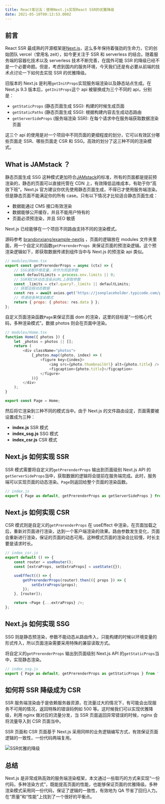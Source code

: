 ```yaml
---
title: React笔记五：使用Next.js实现React SSR的优雅降级
date: 2021-05-10T00:13:53.000Z
---
```


## 前言

React SSR 最成熟的开源框架是[Next.js](https://github.com/vercel/next.js)，这么多年保持着强劲的生命力，它的创始团队 vercel（曾用名 zeit），如今更关注于 SSR 和 serverless 的结合。随着服务端的容器化技术以及 serverless 技术不断完善，在国外可能 SSR 的降级已经不是一个必要命题。但是，考虑到国内的服务环境，今天我们还是有必要从前端的技术点讨论一下如何去实现 SSR 的优雅降级。

旧版本的 Next.js 是利用`getInitProps`实现服务端渲染以及静态站点生成。在 Next.js 9.3 版本后，`getInitProps`这个 api 被替换成为三个不同的 api，分别是：

- `getStaticProps` (静态页面生成 SSG): 构建的时候生成页面
- `getStaticPaths` (静态页面生成 SSG): 根据构建内容去生成动态路由
- `getServerSideProps` (服务端渲染 SSR): 在每个请求中在服务端获取数据渲染页面

这三个 api 的使用是对一个项目中不同页面的更细程度的划分，它可以有效区分哪些页面走 SSR、哪些页面走 CSR 和 SSG。高效的划分了这三种不同的渲染模式。

## What is JAMstack ？

静态页面生成 SSG 这种模式更加符合[JAMstack](https://jamstack.org/)的标准，所有的页面都是提前预渲染的，静态的页面可以直接托管在 CDN 上，有效降低运维成本，有助于你“高效下班”。Next.js 官方建议你优先使用静态页面生成，不得已才使用服务端渲染。但是静态页面不能满足你的所有 case。只有以下情况才比较适合静态页面生成：

- 数据能通过 CMS 接口有效渲染
- 数据能够公开缓存，并且不能用户特有的
- 页面必须预渲染，并且 SEO 敏感

Next.js 已经能够在一个项目不同路由支持不同的渲染模式。

源码参考 [brandonxiang/example-nextjs](https://github.com/brandonxiang/example-nextjs) ，页面的逻辑放在 modules 文件夹里面，用一个自定义的函数`getPrerenderProps `来保证页面的预渲染逻辑。这个预渲染逻辑如下，即获取数据传递到组件当中与 Next.js 的预渲染 api 类似。

```javascript
// modules/Home.tsx
export const getPrerenderProps = async (ctx) => {
	// SSG读取环境变量，并作为兜底参数
	const defaultLimits = process.env.limits || 0;
	// SSR和CSR动态渲染从URL上获取参数
	const _limits = ctx?.query?._limits || defaultLimits;
	// 获取远程动态数据
	const res = await axios.get('https://jsonplaceholder.typicode.com/photos?_limit=' + _limits);
	// 传递给各种渲染模式
	return { props: { photos: res.data } };
};
```

自定义页面渲染函数`Page`来保证页面 dom 的渲染，这里的目标是“一份核心代码，多种渲染模式”。数据 photos 则会在页面中渲染。

```javascript
// modules/Home.tsx
function Home({ photos }) {
	let _photos = photos || [];
	return (
		<div className="photos">
			{_photos.map((photo, index) => (
				<figure key={index}>
					<img src={photo.thumbnailUrl} alt={photo.title} />
					<figcaption>{photo.title}</figcaption>
				</figure>
			))}
		</div>
	);
}

export const Page = Home;
```

然后将它渲染到三种不同的模式当中。由于 Next.js 的文件路由设定，页面需要被设置成为三种：

- **index.js** SSR 模式
- **index_ssg.js** SSG 模式
- **index_csr.js** CSR 模式

## Next.js 如何实现 SSR

SSR 模式需要将自定义的`getPrerenderProps` 输出到页面级别 Next.js API 的`getServerSideProps`当中，获取数据的逻辑将会提前在服务端完成。此时，服务端可以实现页面的动态渲染。`Page`则返回给整个页面的渲染函数。

```javascript
// index.js
export { Page as default, getPrerenderProps as getServerSideProps } from '../modules/Home';
```

## Next.js 如何实现 CSR

CSR 模式则是自定义的`getPrerenderProps` 在 useEffect 中渲染，在页面加载之后，重新对页面进行渲染，达到一个客户端渲染的效果。路由参数发生变化，页面会重新进行渲染，保证的页面的动态可用。这种模式页面的渲染会比较慢，时长主要是请求时长。

```javascript
// index_csr.js
export default () => {
	const router = useRouter();
	const [extraProps, setExtraProps] = useState({});

	useEffect(() => {
		getPrerenderProps(router).then(({ props }) => {
			setExtraProps(props);
		});
	}, [router]);

	return <Page {...extraProps} />;
};
```

## Next.js 如何实现 SSG

SSG 则是静态预渲染，参数不能动态从路由传入，只能构建的时候以环境变量的形式传入，所以页面渲染需要采用特殊的兼容读取方式。

将自定义的`getPrerenderProps` 输出到页面级别 Next.js API 的`getStaticProps`当中，实现静态渲染。

```js
// index_ssg.js
export { Page as default, getPrerenderProps as getStaticProps } from '../modules/Home';
```

## 如何将 SSR 降级成为 CSR

SSR 服务端渲染由于是依赖服务器资源，在流量过大的情况下，有可能会出现服务不可用的情况，返回特殊的错误码例如 500 等。这时候我们可以实现优雅降级，利用 nginx 做对应的流量分发，当 SSR 页面返回异常错误的时候，nginx 会将流量导入到 CSR 页面当中。

SSR 页面和 CSR 页面基于 Next.js 采用同样的业务逻辑编写方式，有效保证页面逻辑的一致性，一份代码两端复用。

![SSR优雅的降级](https://brandonxiang.top/img/next-fallback.png)

## 总结

Next.js 是非常成熟高效的服务端渲染框架，本文通过一些取巧的方式来实现“一份代码，多种渲染方式”，既能提高页面的性能，也能够保证页面的优雅降级。多种渲染模式采用同一份代码，保证了逻辑的一致性，有效地为 QA 节省了回归人力。在“质量”和“性能”上找到了一个很好的平衡点。
